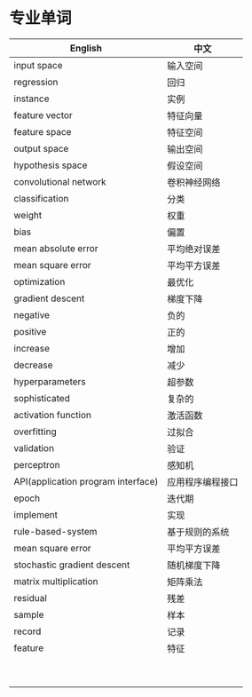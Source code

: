 # 专业单词

| English                            | 中文             |
| ---------------------------------- | ---------------- |
| input space                        | 输入空间         |
| regression                         | 回归             |
| instance                           | 实例             |
| feature vector                     | 特征向量         |
| feature space                      | 特征空间         |
| output space                       | 输出空间         |
| hypothesis space                   | 假设空间         |
| convolutional network              | 卷积神经网络     |
| classification                     | 分类             |
| weight                             | 权重             |
| bias                               | 偏置             |
| mean absolute error                | 平均绝对误差     |
| mean square error                  | 平均平方误差     |
| optimization                       | 最优化           |
| gradient  descent                  | 梯度下降         |
| negative                           | 负的             |
| positive                           | 正的             |
| increase                           | 增加             |
| decrease                           | 减少             |
| hyperparameters                    | 超参数           |
| sophisticated                      | 复杂的           |
| activation function                | 激活函数         |
| overfitting                        | 过拟合           |
| validation                         | 验证             |
| perceptron                         | 感知机           |
| API(application program interface) | 应用程序编程接口 |
| epoch                              | 迭代期           |
| implement                          | 实现             |
| rule-based-system                  | 基于规则的系统   |
| mean square error                  | 平均平方误差     |
| stochastic gradient descent        | 随机梯度下降     |
| matrix multiplication              | 矩阵乘法         |
| residual                           | 残差             |
| sample                             | 样本             |
| record                             | 记录             |
| feature                            | 特征             |
|                                    |                  |
|                                    |                  |
|                                    |                  |
|                                    |                  |
|                                    |                  |
|                                    |                  |
|                                    |                  |
|                                    |                  |
|                                    |                  |

